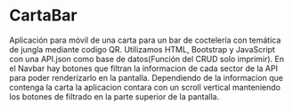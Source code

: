 # CartaBar
Aplicación para móvil de una carta para un bar de coctelería con temática de jungla mediante codigo QR. Utilizamos HTML, Bootstrap y JavaScript con una API.json como base de datos(Función del CRUD solo imprimir).
En el Navbar hay botones que filtran la informacion de cada sector de la API para poder renderizarlo en la pantalla. Dependiendo de la informacion que contenga la carta la aplicacion contara con un scroll vertical manteniendo los botones de filtrado en la parte superior de la pantalla.

